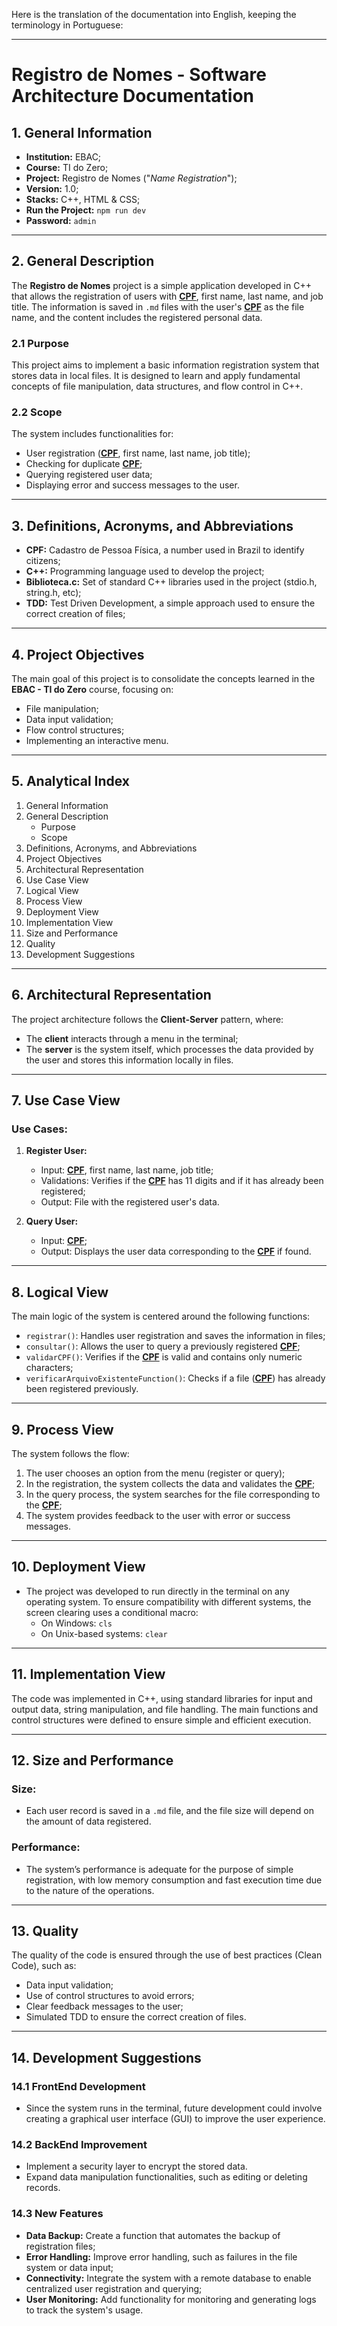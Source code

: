 Here is the translation of the documentation into English, keeping the terminology in Portuguese:

---

# Registro de Nomes - Software Architecture Documentation

## 1. General Information
- **Institution:** EBAC;
- **Course:** TI do Zero;
- **Project:** Registro de Nomes ("_Name Registration_");
- **Version:** 1.0;
- **Stacks:** C++, HTML & CSS;
- **Run the Project:** `npm run dev`
- **Password:** `admin`

---

## 2. General Description

The **Registro de Nomes** project is a simple application developed in C++ that allows the registration of users with **[CPF](#definitions-acronyms-and-abbreviations)**, first name, last name, and job title. The information is saved in `.md` files with the user's **[CPF](#definitions-acronyms-and-abbreviations)** as the file name, and the content includes the registered personal data.

### 2.1 Purpose

This project aims to implement a basic information registration system that stores data in local files. It is designed to learn and apply fundamental concepts of file manipulation, data structures, and flow control in C++.

### 2.2 Scope

The system includes functionalities for:
- User registration (**[CPF](#definitions-acronyms-and-abbreviations)**, first name, last name, job title);
- Checking for duplicate **[CPF](#definitions-acronyms-and-abbreviations)**;
- Querying registered user data;
- Displaying error and success messages to the user.

---

## 3. Definitions, Acronyms, and Abbreviations

- **CPF:** Cadastro de Pessoa Física, a number used in Brazil to identify citizens;
- **C++:** Programming language used to develop the project;
- **Biblioteca.c:** Set of standard C++ libraries used in the project (stdio.h, string.h, etc);
- **TDD:** Test Driven Development, a simple approach used to ensure the correct creation of files;

---

## 4. Project Objectives

The main goal of this project is to consolidate the concepts learned in the **EBAC - TI do Zero** course, focusing on:
- File manipulation;
- Data input validation;
- Flow control structures;
- Implementing an interactive menu.

---

## 5. Analytical Index

1. General Information
2. General Description
   - Purpose
   - Scope
3. Definitions, Acronyms, and Abbreviations
4. Project Objectives
5. Architectural Representation
6. Use Case View
7. Logical View
8. Process View
9. Deployment View
10. Implementation View
11. Size and Performance
12. Quality
13. Development Suggestions

---

## 6. Architectural Representation

The project architecture follows the **Client-Server** pattern, where:
- The **client** interacts through a menu in the terminal;
- The **server** is the system itself, which processes the data provided by the user and stores this information locally in files.

---

## 7. Use Case View

### Use Cases:
1. **Register User:**
   - Input: **[CPF](#definitions-acronyms-and-abbreviations)**, first name, last name, job title;
   - Validations: Verifies if the **[CPF](#definitions-acronyms-and-abbreviations)** has 11 digits and if it has already been registered;
   - Output: File with the registered user's data.

2. **Query User:**
   - Input: **[CPF](#definitions-acronyms-and-abbreviations)**;
   - Output: Displays the user data corresponding to the **[CPF](#definitions-acronyms-and-abbreviations)** if found.

---

## 8. Logical View

The main logic of the system is centered around the following functions:

- `registrar()`: Handles user registration and saves the information in files;
- `consultar()`: Allows the user to query a previously registered **[CPF](#definitions-acronyms-and-abbreviations)**;
- `validarCPF()`: Verifies if the **[CPF](#definitions-acronyms-and-abbreviations)** is valid and contains only numeric characters;
- `verificarArquivoExistenteFunction()`: Checks if a file (**[CPF](#definitions-acronyms-and-abbreviations)**) has already been registered previously.

---

## 9. Process View

The system follows the flow:
1. The user chooses an option from the menu (register or query);
2. In the registration, the system collects the data and validates the **[CPF](#definitions-acronyms-and-abbreviations)**;
3. In the query process, the system searches for the file corresponding to the **[CPF](#Definitions-Acronyms-and-Abbreviations)**;
4. The system provides feedback to the user with error or success messages.

---

## 10. Deployment View

- The project was developed to run directly in the terminal on any operating system. To ensure compatibility with different systems, the screen clearing uses a conditional macro:
  - On Windows: `cls`
  - On Unix-based systems: `clear`

---

## 11. Implementation View

The code was implemented in C++, using standard libraries for input and output data, string manipulation, and file handling. The main functions and control structures were defined to ensure simple and efficient execution.

---

## 12. Size and Performance

### Size:
- Each user record is saved in a `.md` file, and the file size will depend on the amount of data registered.

### Performance:
- The system’s performance is adequate for the purpose of simple registration, with low memory consumption and fast execution time due to the nature of the operations.

---

## 13. Quality

The quality of the code is ensured through the use of best practices (Clean Code), such as:
- Data input validation;
- Use of control structures to avoid errors;
- Clear feedback messages to the user;
- Simulated TDD to ensure the correct creation of files.

---

## 14. Development Suggestions

### 14.1 FrontEnd Development
- Since the system runs in the terminal, future development could involve creating a graphical user interface (GUI) to improve the user experience.

### 14.2 BackEnd Improvement
- Implement a security layer to encrypt the stored data.
- Expand data manipulation functionalities, such as editing or deleting records.

### 14.3 New Features
- **Data Backup:** Create a function that automates the backup of registration files;
- **Error Handling:** Improve error handling, such as failures in the file system or data input;
- **Connectivity:** Integrate the system with a remote database to enable centralized user registration and querying;
- **User Monitoring:** Add functionality for monitoring and generating logs to track the system's usage.
